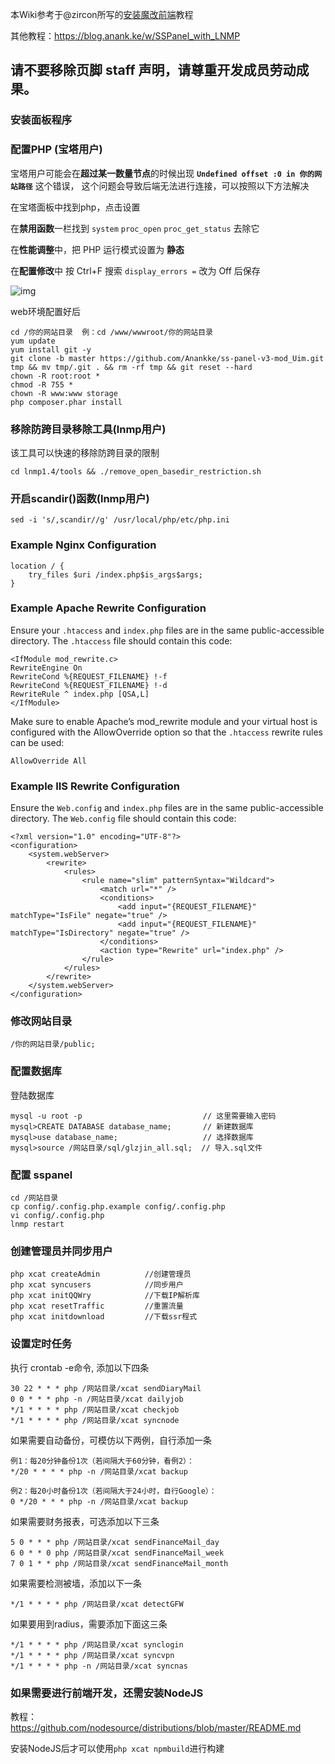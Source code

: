 本Wiki参考于@zircon所写的[安装魔改前端](https://github.com/zyl6698/ss-panel-v3-mod-with-f2fpay/wiki/%E5%AE%89%E8%A3%85%E9%AD%94%E6%94%B9%E5%89%8D%E7%AB%AF)教程

其他教程：https://blog.anank.ke/w/SSPanel_with_LNMP

## 请不要移除页脚 staff 声明，请尊重开发成员劳动成果。

### 安装面板程序

### 配置PHP (宝塔用户)

宝塔用户可能会在**超过某一数量节点**的时候出现 **`Undefined offset :0 in 你的网站路径`** 这个错误，
这个问题会导致后端无法进行连接，可以按照以下方法解决

在宝塔面板中找到php，点击设置

在**禁用函数**一栏找到 `system` `proc_open` `proc_get_status` 去除它

在**性能调整**中，把 PHP 运行模式设置为 **静态**

在**配置修改**中 按 Ctrl+F 搜索 `display_errors =` 改为 Off 后保存

![img](https://i.loli.net/2018/04/06/5ac64a16dbeaf.png)

web环境配置好后

```
cd /你的网站目录  例：cd /www/wwwroot/你的网站目录  
yum update
yum install git -y
git clone -b master https://github.com/Anankke/ss-panel-v3-mod_Uim.git tmp && mv tmp/.git . && rm -rf tmp && git reset --hard
chown -R root:root *
chmod -R 755 *
chown -R www:www storage
php composer.phar install
```
### 移除防跨目录移除工具(lnmp用户)

该工具可以快速的移除防跨目录的限制

`cd lnmp1.4/tools && ./remove_open_basedir_restriction.sh`

### 开启scandir()函数(lnmp用户)

`sed -i 's/,scandir//g' /usr/local/php/etc/php.ini`

### Example Nginx Configuration
```
location / {
    try_files $uri /index.php$is_args$args;
}
```
### Example Apache Rewrite Configuration
Ensure your `.htaccess` and `index.php` files are in the same public-accessible directory. The `.htaccess` file should contain this code:
```
<IfModule mod_rewrite.c>
RewriteEngine On
RewriteCond %{REQUEST_FILENAME} !-f
RewriteCond %{REQUEST_FILENAME} !-d
RewriteRule ^ index.php [QSA,L]
</IfModule>
```
Make sure to enable Apache’s mod_rewrite module and your virtual host is configured with the AllowOverride option so that the `.htaccess` rewrite rules can be used:
```
AllowOverride All
```
### Example IIS Rewrite Configuration

Ensure the `Web.config` and `index.php` files are in the same public-accessible directory. The `Web.config` file should contain this code:
```
<?xml version="1.0" encoding="UTF-8"?>
<configuration>
    <system.webServer>
        <rewrite>
            <rules>
                <rule name="slim" patternSyntax="Wildcard">
                    <match url="*" />
                    <conditions>
                        <add input="{REQUEST_FILENAME}" matchType="IsFile" negate="true" />
                        <add input="{REQUEST_FILENAME}" matchType="IsDirectory" negate="true" />
                    </conditions>
                    <action type="Rewrite" url="index.php" />
                </rule>
            </rules>
        </rewrite>
    </system.webServer>
</configuration>
```

### 修改网站目录

```
/你的网站目录/public;
```

### 配置数据库

登陆数据库

```
mysql -u root -p                           // 这里需要输入密码
mysql>CREATE DATABASE database_name;       // 新建数据库
mysql>use database_name;                   // 选择数据库
mysql>source /网站目录/sql/glzjin_all.sql;  // 导入.sql文件

```

### 配置 sspanel

```
cd /网站目录
cp config/.config.php.example config/.config.php
vi config/.config.php
lnmp restart
```

### 创建管理员并同步用户

```
php xcat createAdmin          //创建管理员
php xcat syncusers            //同步用户
php xcat initQQWry            //下载IP解析库
php xcat resetTraffic         //重置流量
php xcat initdownload         //下载ssr程式
```

### 设置定时任务

执行 crontab -e命令, 添加以下四条

```
30 22 * * * php /网站目录/xcat sendDiaryMail
0 0 * * * php -n /网站目录/xcat dailyjob
*/1 * * * * php /网站目录/xcat checkjob
*/1 * * * * php /网站目录/xcat syncnode
```
如果需要自动备份，可模仿以下两例，自行添加一条
```
例1：每20分钟备份1次（若间隔大于60分钟，看例2）：
*/20 * * * * php -n /网站目录/xcat backup

例2：每20小时备份1次（若间隔大于24小时，自行Google）：
0 */20 * * * php -n /网站目录/xcat backup
```
如果需要财务报表，可选添加以下三条
```
5 0 * * * php /网站目录/xcat sendFinanceMail_day
6 0 * * 0 php /网站目录/xcat sendFinanceMail_week
7 0 1 * * php /网站目录/xcat sendFinanceMail_month
```
如果需要检测被墙，添加以下一条
```
*/1 * * * * php /网站目录/xcat detectGFW
```
如果要用到radius，需要添加下面这三条
```
*/1 * * * * php /网站目录/xcat synclogin
*/1 * * * * php /网站目录/xcat syncvpn
*/1 * * * * php -n /网站目录/xcat syncnas
```

### 如果需要进行前端开发，还需安装NodeJS

教程：https://github.com/nodesource/distributions/blob/master/README.md

安装NodeJS后才可以使用`php xcat npmbuild`进行构建